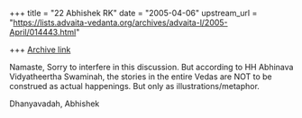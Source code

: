 +++
title = "22 Abhishek RK"
date = "2005-04-06"
upstream_url = "https://lists.advaita-vedanta.org/archives/advaita-l/2005-April/014443.html"

+++
[Archive link](https://lists.advaita-vedanta.org/archives/advaita-l/2005-April/014443.html)

Namaste,
Sorry to interfere in this discussion. But according to HH Abhinava
Vidyatheertha Swaminah, the stories in the entire Vedas are NOT to be
construed as actual happenings. But only as illustrations/metaphor.

Dhanyavadah,
Abhishek


